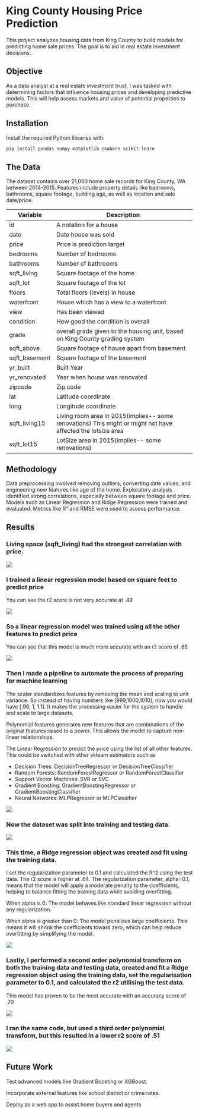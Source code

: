# King County Housing Price Prediction
This project analyzes housing data from King County to build models for predicting home sale prices. The goal is to aid in real estate investment decisions. 

## Objective
As a data analyst at a real estate investment trust, I was tasked with determining factors that influence housing prices and developing predictive models. This will help assess markets and value of potential properties to purchase.

## Installation
Install the required Python libraries with:

```bash
pip install pandas numpy matplotlib seaborn scikit-learn
```

## The Data
The dataset contains over 21,000 home sale records for King County, WA between 2014-2015. Features include property details like bedrooms, bathrooms, square footage, building age, as well as location and sale date/price.

| Variable      | Description                                                                                                 |
| ------------- | ----------------------------------------------------------------------------------------------------------- |
| id            | A notation for a house                                                                                      |
| date          | Date house was sold                                                                                         |
| price         | Price is prediction target                                                                                  |
| bedrooms      | Number of bedrooms                                                                                          |
| bathrooms     | Number of bathrooms                                                                                         |
| sqft_living   | Square footage of the home                                                                                  |
| sqft_lot      | Square footage of the lot                                                                                   |
| floors        | Total floors (levels) in house                                                                              |
| waterfront    | House which has a view to a waterfront                                                                      |
| view          | Has been viewed                                                                                             |
| condition     | How good the condition is overall                                                                           |
| grade         | overall grade given to the housing unit, based on King County grading system                                |
| sqft_above    | Square footage of house apart from basement                                                                 |
| sqft_basement | Square footage of the basement                                                                              |
| yr_built      | Built Year                                                                                                  |
| yr_renovated  | Year when house was renovated                                                                               |
| zipcode       | Zip code                                                                                                    |
| lat           | Latitude coordinate                                                                                         |
| long          | Longitude coordinate                                                                                        |
| sqft_living15 | Living room area in 2015(implies-- some renovations) This might or might not have affected the lotsize area |
| sqft_lot15    | LotSize area in 2015(implies-- some renovations)       

## Methodology
Data preprocessing involved removing outliers, converting date values, and engineering new features like age of the home. Exploratory analysis identified strong correlations, especially between square footage and price. Models such as Linear Regression and Ridge Regression were trained and evaluated. Metrics like R² and RMSE were used to assess performance.

## Results
### Living space (sqft_living) had the strongest correlation with price.

![](images/results-correlation-to-price-sorted.png)

### I trained a linear regression model based on square feet to predict price
You can see the r2 score is not very accurate at .49

![](images/results-linear-prediction-model-using-sqft.png)

### So a linear regression model was trained using all the other features to predict price
You can see that this model is much more accurate with an r2 score of .65

![](images/results-linear-prediction-model-using-all-features.png)

### Then I made a pipeline to automate the process of preparing for machine learning
The scaler standardizes features by removing the mean and scaling to unit variance. So instead of having numbers like [999,1000,1010], now you would have [.99, 1, 1.1]. It makes the processing easier for the system to handle and scale to large datasets.

Polynomial features generates new features that are combinations of the original features raised to a power. This allows the model to capture non-linear relationships.

The Linear Regression to predict the price using the list of all other features. This could be switched with other sklearn estimators such as
- Decision Trees: DecisionTreeRegressor or DecisionTreeClassifier
- Random Forests: RandomForestRegressor or RandomForestClassifier
- Support Vector Machines: SVR or SVC
- Gradient Boosting: GradientBoostingRegressor or GradientBoostingClassifier
- Neural Networks: MLPRegressor or MLPClassifier

  
![](images/results-pipeline-to-scale-addpolynomialfeatures-dolinearregression.png)

### Now the dataset was split into training and testing data. 

![](images/results-splitdataset.png)

### This time, a Ridge regression object was created and fit using the training data. 
I set the regularization parameter to 0.1 and calculated the R^2 using the test data. The r2 score is higher at .64. 
The regularization parameter, alpha=0.1, means that the model will apply a moderate penalty to the coefficients, helping to balance fitting the training data while avoiding overfitting.

When alpha is 0: The model behaves like standard linear regression without any regularization.

When alpha is greater than 0: The model penalizes large coefficients. This means it will shrink the coefficients toward zero, which can help reduce overfitting by simplifying the model.

![](images/results-ridge-model.png)

### Lastly, I performed a second order polynomial transform on both the training data and testing data, created and fit a Ridge regression object using the training data, set the regularisation parameter to 0.1, and calculated the r2 utilising the test data.
This model has proven to be the most accurate with an accuracy score of .70

![](images/results-ridge-model-second-order-polynomial-transform.png)

### I ran the same code, but used a third order polynomial transform, but this resulted in a lower r2 score of .51

![](images/results-ridge-model-third-order-polynomial-transform.png)

## Future Work
Test advanced models like Gradient Boosting or XGBoost.

Incorporate external features like school district or crime rates.

Deploy as a web app to assist home buyers and agents.


